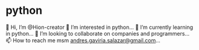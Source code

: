 # python
👋 Hi, I’m @Hion-creator
👀 I’m interested in python...
🌱 I’m currently learning in python...
💞️ I’m looking to collaborate on companies and programmers...
📫 How to reach me msm andres.gaviria.salazar@gmail.com...
